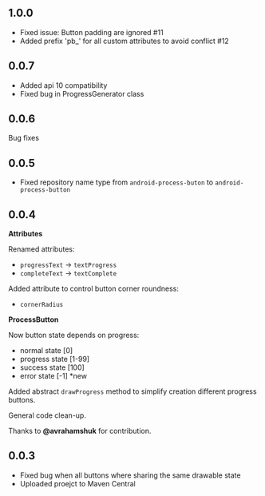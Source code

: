 ## 1.0.0
* Fixed issue: Button padding are ignored #11
* Added prefix 'pb_' for all custom attributes to avoid conflict #12

## 0.0.7
* Added api 10 compatibility
* Fixed bug in ProgressGenerator class

## 0.0.6
Bug fixes

## 0.0.5
* Fixed repository name type from `android-process-buton` to `android-process-button`

## 0.0.4
**Attributes**

Renamed attributes:

 * `progressText` -> `textProgress`
 * `completeText` -> `textComplete`

Added attribute to control button corner roundness:

* `cornerRadius`


**ProcessButton**

Now button state depends on progress:

* normal state [0]
* progress state [1-99]
* success state [100]
* error state [-1] *new

Added abstract `drawProgress` method to simplify creation different progress buttons.

General code clean-up.

Thanks to **@avrahamshuk** for contribution.

## 0.0.3

* Fixed bug when all buttons where sharing the same drawable state
* Uploaded proejct to Maven Central
